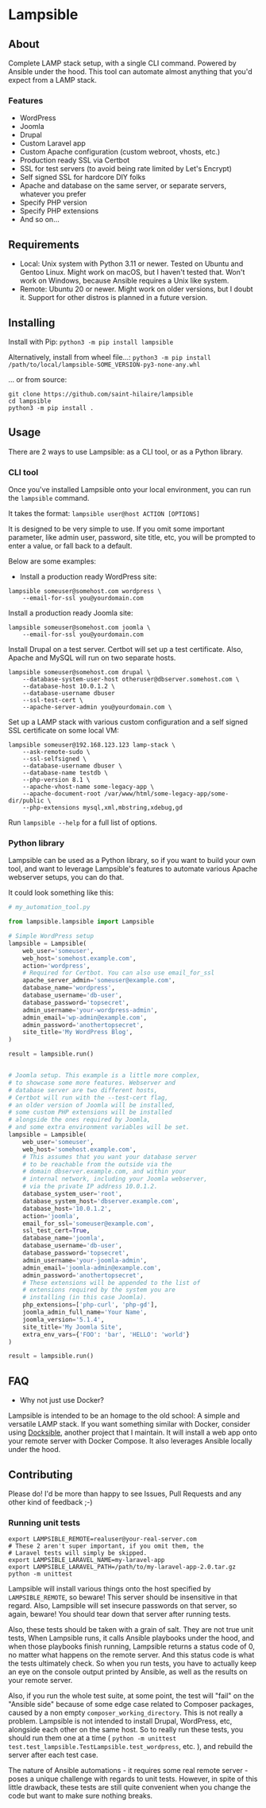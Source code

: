 # Lampsible

## About

Complete LAMP stack setup, with a single CLI command. Powered by Ansible under the hood.
This tool can automate almost anything that you'd expect from a LAMP stack.

### Features

* WordPress
* Joomla
* Drupal
* Custom Laravel app
* Custom Apache configuration (custom webroot, vhosts, etc.)
* Production ready SSL via Certbot
* SSL for test servers (to avoid being rate limited by Let's Encrypt)
* Self signed SSL for hardcore DIY folks
* Apache and database on the same server, or separate servers, whatever you prefer
* Specify PHP version
* Specify PHP extensions
* And so on...


## Requirements

* Local: Unix system with Python 3.11 or newer. Tested on Ubuntu and Gentoo Linux. Might work on macOS, but I haven't tested that. Won't work on Windows,
  because Ansible requires a Unix like system.
* Remote: Ubuntu 20 or newer. Might work on older versions, but I doubt it. Support for other distros is planned in a future version.

## Installing

Install with Pip: `python3 -m pip install lampsible`

Alternatively, install from wheel file...: `python3 -m pip install /path/to/local/lampsible-SOME_VERSION-py3-none-any.whl`

... or from source:
```
git clone https://github.com/saint-hilaire/lampsible
cd lampsible
python3 -m pip install .
```

## Usage

There are 2 ways to use Lampsible: as a CLI tool, or as a Python library.

### CLI tool

Once you've installed Lampsible onto your local environment, you can run the `lampsible` command.

It takes the format: `lampsible user@host ACTION [OPTIONS]`

It is designed to be very simple to use. If you omit some important parameter,
like admin user, password, site title, etc, you will be prompted to enter a value,
or fall back to a default.

Below are some examples:

* Install a production ready WordPress site:

```
lampsible someuser@somehost.com wordpress \
    --email-for-ssl you@yourdomain.com
```

Install a production ready Joomla site:

```
lampsible someuser@somehost.com joomla \
    --email-for-ssl you@yourdomain.com
```

Install Drupal on a test server. Certbot will set up a
test certificate. Also, Apache and MySQL will run on two separate hosts.

```
lampsible someuser@somehost.com drupal \
    --database-system-user-host otheruser@dbserver.somehost.com \
    --database-host 10.0.1.2 \
    --database-username dbuser
    --ssl-test-cert \
    --apache-server-admin you@yourdomain.com \
```

Set up a LAMP stack with various custom configuration and a self signed SSL certificate on some local VM:

```
lampsible someuser@192.168.123.123 lamp-stack \
    --ask-remote-sudo \
    --ssl-selfsigned \
    --database-username dbuser \
    --database-name testdb \
    --php-version 8.1 \
    --apache-vhost-name some-legacy-app \
    --apache-document-root /var/www/html/some-legacy-app/some-dir/public \
    --php-extensions mysql,xml,mbstring,xdebug,gd
```

Run `lampsible --help` for a full list of options.

### Python library

Lampsible can be used as a Python library, so if you want to build your own tool,
and want to leverage Lampsible's features to automate various Apache webserver setups,
you can do that.

It could look something like this:

```python
# my_automation_tool.py

from lampsible.lampsible import Lampsible

# Simple WordPress setup
lampsible = Lampsible(
    web_user='someuser',
    web_host='somehost.example.com',
    action='wordpress',
    # Required for Certbot. You can also use email_for_ssl
    apache_server_admin='someuser@example.com',
    database_name='wordpress',
    database_username='db-user',
    database_password='topsecret',
    admin_username='your-wordpress-admin',
    admin_email='wp-admin@example.com',
    admin_password='anothertopsecret',
    site_title='My WordPress Blog',
)

result = lampsible.run()


# Joomla setup. This example is a little more complex,
# to showcase some more features. Webserver and
# database server are two different hosts,
# Certbot will run with the --test-cert flag,
# an older version of Joomla will be installed,
# some custom PHP extensions will be installed
# alongside the ones required by Joomla,
# and some extra environment variables will be set.
lampsible = Lampsible(
    web_user='someuser',
    web_host='somehost.example.com',
    # This assumes that you want your database server
    # to be reachable from the outside via the
    # domain dbserver.example.com, and within your
    # internal network, including your Joomla webserver,
    # via the private IP address 10.0.1.2.
    database_system_user='root',
    database_system_host='dbserver.example.com',
    database_host='10.0.1.2',
    action='joomla',
    email_for_ssl='someuser@example.com',
    ssl_test_cert=True,
    database_name='joomla',
    database_username='db-user',
    database_password='topsecret',
    admin_username='your-joomla-admin',
    admin_email='joomla-admin@example.com',
    admin_password='anothertopsecret',
    # These extensions will be appended to the list of
    # extensions required by the system you are
    # installing (in this case Joomla).
    php_extensions=['php-curl', 'php-gd'],
    joomla_admin_full_name='Your Name',
    joomla_version='5.1.4',
    site_title='My Joomla Site',
    extra_env_vars={'FOO': 'bar', 'HELLO': 'world'}
)

result = lampsible.run()

```

## FAQ

* Why not just use Docker?

Lampsible is intended to be an homage to the old school: A simple and versatile LAMP stack.
If you want something similar with Docker, consider using [Docksible](https://github.com/saint-hilaire/docksible),
another project that I maintain. It will install a web app onto your remote server with Docker Compose.
It also leverages Ansible locally under the hood.

## Contributing 

Please do! I'd be more than happy to see Issues, Pull Requests and any other kind of feedback ;-)

### Running unit tests

```
export LAMPSIBLE_REMOTE=realuser@your-real-server.com
# These 2 aren't super important, if you omit them, the
# Laravel tests will simply be skipped.
export LAMPSIBLE_LARAVEL_NAME=my-laravel-app
export LAMPSIBLE_LARAVEL_PATH=/path/to/my-laravel-app-2.0.tar.gz
python -m unittest
```

Lampsible will install various things onto the host specified by `LAMPSIBLE_REMOTE`, so beware!
This server should be insensitive in that regard. Also, Lampsible will set insecure passwords
on that server, so again, beware! You should tear down that server after running tests.

Also, these tests should be taken with a grain of salt. They are not true unit tests,
When Lampsible runs, it calls Ansible playbooks under the hood, and when those playbooks
finish running, Lampsible returns a status code of 0, no matter what happens on the
remote server. And this status code is what the tests ultimately check.
So when you run tests, you have to actually keep an eye on the console output
printed by Ansible, as well as the results on your remote server.

Also, if you run the whole test suite, at some point, the test
will "fail" on the "Ansible side" because of some edge case
related to Composer packages, caused by a non empty
`composer_working_directory`. This is not really a problem.
Lampsible is not intended to install Drupal, WordPress, etc, alongside
each other on the same host. So to really run these tests, you
should run them one at a time
( `python -m unittest test.test_lampsible.TestLampsible.test_wordpress`, etc. ),
and rebuild the server after each test case.

The nature of Ansible automations - it requires some real remote server -
poses a unique challenge with regards to unit tests. However,
in spite of this little drawback, these tests are still quite convenient
when you change the code but want to make sure nothing breaks.
